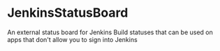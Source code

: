 JenkinsStatusBoard
==================

An external status board for Jenkins Build statuses that can be used on apps that don't allow you to sign into Jenkins
